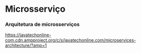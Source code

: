 # Microsserviço

### Arquitetura de microsserviços

https://javatechonline-com.cdn.ampproject.org/c/s/javatechonline.com/microservices-architecture/?amp=1
